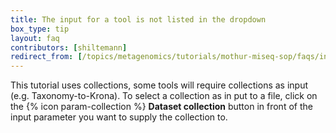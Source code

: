 ```yaml
---
title: The input for a tool is not listed in the dropdown
box_type: tip
layout: faq
contributors: [shiltemann]
redirect_from: [/topics/metagenomics/tutorials/mothur-miseq-sop/faqs/input_not_found, /topics/metagenomics/tutorials/mothur-miseq-sop-short/faqs/input_not_found]
---
```


This tutorial uses collections, some tools will require collections as input (e.g. Taxonomy-to-Krona). To select a collection as in put to a file, click on the {% icon param-collection %} **Dataset collection** button in front of the input parameter you want to supply the collection to.




